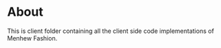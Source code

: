 # About 

This is client folder containing all the client side code implementations of Menhew Fashion.
